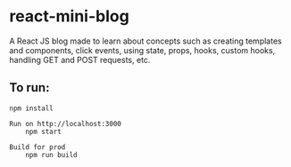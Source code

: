 # react-mini-blog

A React JS blog made to learn about concepts such as creating templates and components, click events, using state, props, hooks, custom hooks, handling GET and POST requests, etc.

## To run:

    npm install

    Run on http://localhost:3000
        npm start

    Build for prod
        npm run build
